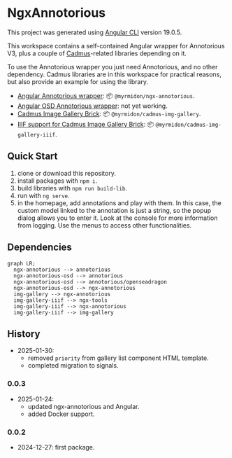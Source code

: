 # NgxAnnotorious

This project was generated using [Angular CLI](https://github.com/angular/angular-cli) version 19.0.5.

This workspace contains a self-contained Angular wrapper for Annotorious V3, plus a couple of [Cadmus](https://myrmex.github.io/overview/cadmus)-related libraries depending on it.

To use the Annotorious wrapper you just need Annotorious, and no other dependency. Cadmus libraries are in this workspace for practical reasons, but also provide an example for using the library.

- [Angular Annotorious wrapper](./projects/myrmidon/ngx-annotorious/README.md): 📦 `@myrmidon/ngx-annotorious`.
- [Angular OSD Annotorious wrapper](./projects/myrmidon/ngx-annotorious-osd/README.md): not yet working.
- [Cadmus Image Gallery Brick](./projects/myrmidon/cadmus-img-gallery/README.md): 📦 `@myrmidon/cadmus-img-gallery`.
- [IIIF support for Cadmus Image Gallery Brick](./projects/myrmidon/cadmus-img-gallery-iiif/README.md): 📦 `@myrmidon/cadmus-img-gallery-iiif`.

## Quick Start

1. clone or download this repository.
2. install packages with `npm i`.
3. build libraries with `npm run build-lib`.
4. run with `ng serve`.
5. in the homepage, add annotations and play with them. In this case, the custom model linked to the annotation is just a string, so the popup dialog allows you to enter it. Look at the console for more information from logging. Use the menus to access other functionalities.

## Dependencies

```mermaid
graph LR;
  ngx-annotorious --> annotorious
  ngx-annotorious-osd --> annotorious
  ngx-annotorious-osd --> annotorious/openseadragon
  ngx-annotorious-osd --> ngx-annotorious
  img-gallery --> ngx-annotorious
  img-gallery-iiif --> ngx-tools
  img-gallery-iiif --> ngx-annotorious
  img-gallery-iiif --> img-gallery
```

## History

- 2025-01-30:
  - removed `priority` from gallery list component HTML template.
  - completed migration to signals.

### 0.0.3

- 2025-01-24:
  - updated ngx-annotorious and Angular.
  - added Docker support.

### 0.0.2

- 2024-12-27: first package.

